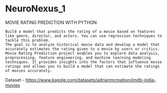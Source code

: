 # NeuroNexus_1

MOVIE RATING PREDICTION WITH PYTHON

    Build a model that predicts the rating of a movie based on features like genre, director, and actors. You can use regression techniques to tackle this problem.
    The goal is to analyze historical movie data and develop a model that accurately estimates the rating given to a movie by users or critics.
    Movie Rating Prediction project enables you to explore data analysis, preprocessing, feature engineering, and machine learning modeling techniques. It provides insights into the factors that influence movie ratings and allows you to build a model that can estimate the ratings of movies accurately.

Dataset - https://www.kaggle.com/datasets/adrianmcmahon/imdb-india-movies


